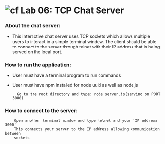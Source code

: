 ![cf](https://i.imgur.com/7v5ASc8.png) Lab 06: TCP Chat Server
======

### About the chat server:

  - This interactive chat server uses TCP sockets which allows multiple users to interact in a simple terminal window. The client should be able to connect to the server through telnet with their IP address that is being served on the local port.

### How to run the application:
- User must have a terminal program to run commands
- User must have npm installed for node uuid as well as node.js

        Go to the root directory and type: node server.js(serving on PORT 3000)


### How to connect to the server:
        Open another terminal window and type telnet and your 'IP address 3000'
        This connects your server to the IP address allowing communication between
        sockets

